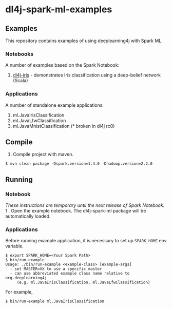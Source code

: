 # dl4j-spark-ml-examples

## Examples
This repository contains examples of using deeplearning4j with Spark ML.

### Notebooks
A number of examples based on the Spark Notebook:

1. [dl4j-iris](notebooks/dl4j-iris.ipynb) - demonstrates Iris classification using a deep-belief network (Scala)

### Applications
A number of standalone example applications:

1. ml.JavaIrisClassification
2. ml.JavaLfwClassification
3. ml.JavaMnistClassification (* broken in dl4j rc0)

## Compile
1. Compile project with maven.

```
$ mvn clean package -Dspark.version=1.4.0 -Dhadoop.version=2.2.0
```

## Running

### Notebook

*These instructions are temporary until the next release of Spark Notebook.*
1
. Open the example notebook.   The dl4j-spark-ml package will be automatically loaded.

### Applications
Before running example application, it is necessary to set up `SPARK_HOME` env variable.

```
$ export SPARK_HOME=<Your Spark Path>
$ bin/run-example
Usage: ./bin/run-example <example-class> [example-args]
  - set MASTER=XX to use a specific master
  - can use abbreviated example class name relative to org.deeplearning4j
     (e.g. ml.JavaIrisClassification, ml.JavaLfwClassification)
```

For example,

```
$ bin/run-example ml.JavaIrisClassification
```
